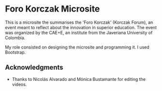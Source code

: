 # Foro Korczak Microsite

This is a microsite the summarises the 'Foro Korczak' (Korczak Forum), an event meant to reflect about the innovation in superior education. The event was organized by the CAE+E, an institute from the Javeriana University of Colombia.

My role consisted on designing the microsite and programming it. I used Bootstrap.

## Acknowledgments

* Thanks to Nicolás Alvarado and Mónica Bustamante for editing the videos.
